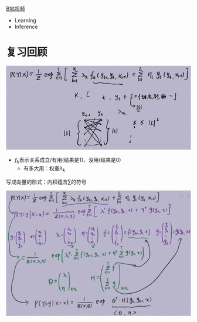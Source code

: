 [B站视频](https://www.bilibili.com/video/BV19t411R7QU?p=5)

- Learning
- Inference



# 复习回顾

![image-20210607121433727](https://raw.githubusercontent.com/DaiDuncan/PicUploader/main/img3/20210607121433.png)

- $f_k$表示关系成立/有用(结果是1)，没用(结果是0)
  - 有多大用：权重$\lambda_k$





写成向量的形式：内积蕴含$\sum$的符号

![image-20210607144741879](https://raw.githubusercontent.com/DaiDuncan/PicUploader/main/img3/20210607144743.png)